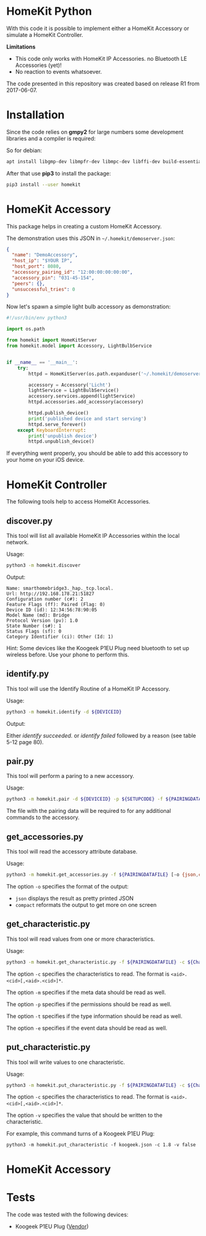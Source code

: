 # HomeKit Python

With this code it is possible to implement either a HomeKit Accessory or simulate a
HomeKit Controller.

**Limitations**

 * This code only works with HomeKit IP Accessories. no Bluetooth LE Accessories (yet)!
 * No reaction to events whatsoever.

The code presented in this repository was created based on release R1 from 2017-06-07.

# Installation

Since the code relies on **gmpy2** for large numbers some development libraries and a compiler is required:

So for debian:
```bash
apt install libgmp-dev libmpfr-dev libmpc-dev libffi-dev build-essential python3-pip python3-dev
```

After that use **pip3** to install the package:

```bash
pip3 install --user homekit
```

# HomeKit Accessory
This package helps in creating a custom HomeKit Accessory.

The demonstration uses this JSON in `~/.homekit/demoserver.json`: 
```json
{
  "name": "DemoAccessory",
  "host_ip": "$YOUR IP",
  "host_port": 8080,
  "accessory_pairing_id": "12:00:00:00:00:00",
  "accessory_pin": "031-45-154",
  "peers": {},
  "unsuccessful_tries": 0
}
```

Now let's spawn a simple light bulb accessory as demonstration:

```python
#!/usr/bin/env python3

import os.path

from homekit import HomeKitServer
from homekit.model import Accessory, LightBulbService


if __name__ == '__main__':
    try:
        httpd = HomeKitServer(os.path.expanduser('~/.homekit/demoserver.json'))

        accessory = Accessory('Licht')
        lightService = LightBulbService()
        accessory.services.append(lightService)
        httpd.accessories.add_accessory(accessory)

        httpd.publish_device()
        print('published device and start serving')
        httpd.serve_forever()
    except KeyboardInterrupt:
        print('unpublish device')
        httpd.unpublish_device()
```

If everything went properly, you should be able to add this accessory to your home on your iOS device.

# HomeKit Controller

The following tools help to access HomeKit Accessories.

## discover.py

This tool will list all available HomeKit IP Accessories within the local network.

Usage:
```bash
python3 -m homekit.discover
```

Output:
```
Name: smarthomebridge3._hap._tcp.local.
Url: http://192.168.178.21:51827
Configuration number (c#): 2
Feature Flags (ff): Paired (Flag: 0)
Device ID (id): 12:34:56:78:90:05
Model Name (md): Bridge
Protocol Version (pv): 1.0
State Number (s#): 1
Status Flags (sf): 0
Category Identifier (ci): Other (Id: 1)
```
Hint: Some devices like the Koogeek P1EU Plug need bluetooth to set up wireless before. Use your phone to perform this.

## identify.py

This tool will use the Identify Routine of a HomeKit IP Accessory.

Usage:
```bash
python3 -m homekit.identify -d ${DEVICEID}
```

Output:

Either *identify succeeded.* or *identify failed* followed by a reason (see table 5-12 page 80). 

## pair.py

This tool will perform a paring to a new accessory.

Usage:
```bash
python3 -m homekit.pair -d ${DEVICEID} -p ${SETUPCODE} -f ${PAIRINGDATAFILE}
```

The file with the pairing data will be required to for any additional commands to the accessory.

## get_accessories.py

This tool will read the accessory attribute database.

Usage:
```bash
python3 -m homekit.get_accessories.py -f ${PAIRINGDATAFILE} [-o {json,compact}]
```

The option `-o` specifies the format of the output:
 * `json` displays the result as pretty printed JSON
 * `compact` reformats the output to get more on one screen

## get_characteristic.py
This tool will read values from one or more characteristics.

Usage:
```bash
python3 -m homekit.get_characteristic.py -f ${PAIRINGDATAFILE} -c ${Characteristics} [-m] [-p] [-t] [-e]
```

The option `-c` specifies the characteristics to read. The format is `<aid>.<cid>[,<aid>.<cid>]*`.
 
The option `-m` specifies if the meta data should be read as well.

The option `-p` specifies if the permissions should be read as well.

The option `-t` specifies if the type information should be read as well.

The option `-e` specifies if the event data should be read as well.

## put_characteristic.py
This tool will write values to one characteristic.

Usage:
```bash
python3 -m homekit.put_characteristic.py -f ${PAIRINGDATAFILE} -c ${Characteristics} -v ${value}
```

The option `-c` specifies the characteristics to read. The format is `<aid>.<cid>[,<aid>.<cid>]*`.
 
The option `-v` specifies the value that should be written to the characteristic.

For example, this command turns of a Koogeek P1EU Plug:
```
python3 -m homekit.put_characteristic -f koogeek.json -c 1.8 -v false
```

# HomeKit Accessory

# Tests

The code was tested with the following devices:
 * Koogeek P1EU Plug ([Vendor](https://www.koogeek.com/smart-home-2418/p-p1eu.html))
